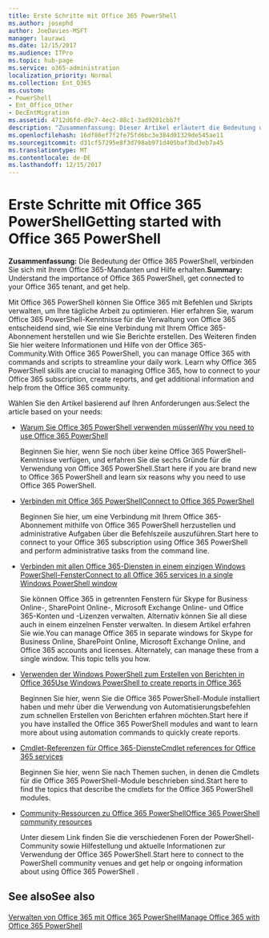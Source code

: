 ```yaml
---
title: Erste Schritte mit Office 365 PowerShell
ms.author: josephd
author: JoeDavies-MSFT
manager: laurawi
ms.date: 12/15/2017
ms.audience: ITPro
ms.topic: hub-page
ms.service: o365-administration
localization_priority: Normal
ms.collection: Ent_O365
ms.custom:
- PowerShell
- Ent_Office_Other
- DecEntMigration
ms.assetid: 4712d6fd-d9c7-4ec2-88c1-3ad9201cbb7f
description: "Zusammenfassung: Dieser Artikel erläutert die Bedeutung der Office 365 PowerShell, beschreibt die Anbindung an Office 365-Mandanten und nennt Hilferessourcen."
ms.openlocfilehash: 16df86ef7f2fe75fd6bc3e384d01329de545ae11
ms.sourcegitcommit: d31cf57295e8f3d798ab971d405baf3bd3eb7a45
ms.translationtype: MT
ms.contentlocale: de-DE
ms.lasthandoff: 12/15/2017
---
```

# <a name="getting-started-with-office-365-powershell"></a><span data-ttu-id="7f480-103">Erste Schritte mit Office 365 PowerShell</span><span class="sxs-lookup"><span data-stu-id="7f480-103">Getting started with Office 365 PowerShell</span></span>

 <span data-ttu-id="7f480-104">**Zusammenfassung:** Die Bedeutung der Office 365 PowerShell, verbinden Sie sich mit Ihrem Office 365-Mandanten und Hilfe erhalten.</span><span class="sxs-lookup"><span data-stu-id="7f480-104">**Summary:** Understand the importance of Office 365 PowerShell, get connected to your Office 365 tenant, and get help.</span></span>
  
<span data-ttu-id="7f480-p101">Mit Office 365 PowerShell können Sie Office 365 mit Befehlen und Skripts verwalten, um Ihre tägliche Arbeit zu optimieren. Hier erfahren Sie, warum Office 365 PowerShell-Kenntnisse für die Verwaltung von Office 365 entscheidend sind, wie Sie eine Verbindung mit Ihrem Office 365-Abonnement herstellen und wie Sie Berichte erstellen. Des Weiteren finden Sie hier weitere Informationen und Hilfe von der Office 365-Community.</span><span class="sxs-lookup"><span data-stu-id="7f480-p101">With Office 365 PowerShell, you can manage Office 365 with commands and scripts to streamline your daily work. Learn why Office 365 PowerShell skills are crucial to managing Office 365, how to connect to your Office 365 subscription, create reports, and get additional information and help from the Office 365 community.</span></span>
  
<span data-ttu-id="7f480-107">Wählen Sie den Artikel basierend auf Ihren Anforderungen aus:</span><span class="sxs-lookup"><span data-stu-id="7f480-107">Select the article based on your needs:</span></span>
  
- [<span data-ttu-id="7f480-108">Warum Sie Office 365 PowerShell verwenden müssen</span><span class="sxs-lookup"><span data-stu-id="7f480-108">Why you need to use Office 365 PowerShell</span></span>](why-you-need-to-use-office-365-powershell.md)
    
    <span data-ttu-id="7f480-109">Beginnen Sie hier, wenn Sie noch über keine Office 365 PowerShell-Kenntnisse verfügen, und erfahren Sie die sechs Gründe für die Verwendung von Office 365 PowerShell.</span><span class="sxs-lookup"><span data-stu-id="7f480-109">Start here if you are brand new to Office 365 PowerShell and learn six reasons why you need to use Office 365 PowerShell.</span></span> 
    
- [<span data-ttu-id="7f480-110">Verbinden mit Office 365 PowerShell</span><span class="sxs-lookup"><span data-stu-id="7f480-110">Connect to Office 365 PowerShell</span></span>](connect-to-office-365-powershell.md)
    
    <span data-ttu-id="7f480-111">Beginnen Sie hier, um eine Verbindung mit Ihrem Office 365-Abonnement mithilfe von Office 365 PowerShell herzustellen und administrative Aufgaben über die Befehlszeile auszuführen.</span><span class="sxs-lookup"><span data-stu-id="7f480-111">Start here to connect to your Office 365 subscription using Office 365 PowerShell and perform administrative tasks from the command line.</span></span>
    
- [<span data-ttu-id="7f480-112">Verbinden mit allen Office 365-Diensten in einem einzigen Windows PowerShell-Fenster</span><span class="sxs-lookup"><span data-stu-id="7f480-112">Connect to all Office 365 services in a single Windows PowerShell window</span></span>](connect-to-all-office-365-services-in-a-single-windows-powershell-window.md)
    
    <span data-ttu-id="7f480-p102">Sie können Office 365 in getrennten Fenstern für Skype for Business Online-, SharePoint Online-, Microsoft Exchange Online- und Office 365-Konten und -Lizenzen verwalten. Alternativ können Sie all diese auch in einem einzelnen Fenster verwalten. In diesem Artikel erfahren Sie wie.</span><span class="sxs-lookup"><span data-stu-id="7f480-p102">You can manage Office 365 in separate windows for Skype for Business Online, SharePoint Online, Microsoft Exchange Online, and Office 365 accounts and licenses. Alternately, can manage these from a single window. This topic tells you how.</span></span>
    
- [<span data-ttu-id="7f480-116">Verwenden der Windows PowerShell zum Erstellen von Berichten in Office 365</span><span class="sxs-lookup"><span data-stu-id="7f480-116">Use Windows PowerShell to create reports in Office 365</span></span>](use-windows-powershell-to-create-reports-in-office-365.md)
    
    <span data-ttu-id="7f480-117">Beginnen Sie hier, wenn Sie die Office 365 PowerShell-Module installiert haben und mehr über die Verwendung von Automatisierungsbefehlen zum schnellen Erstellen von Berichten erfahren möchten.</span><span class="sxs-lookup"><span data-stu-id="7f480-117">Start here if you have installed the Office 365 PowerShell modules and want to learn more about using automation commands to quickly create reports.</span></span> 
    
- [<span data-ttu-id="7f480-118">Cmdlet-Referenzen für Office 365-Dienste</span><span class="sxs-lookup"><span data-stu-id="7f480-118">Cmdlet references for Office 365 services</span></span>](cmdlet-references-for-office-365-services.md)
    
    <span data-ttu-id="7f480-119">Beginnen Sie hier, wenn Sie nach Themen suchen, in denen die Cmdlets für die Office 365 PowerShell-Module beschrieben sind.</span><span class="sxs-lookup"><span data-stu-id="7f480-119">Start here to find the topics that describe the cmdlets for the Office 365 PowerShell modules.</span></span>
    
- [<span data-ttu-id="7f480-120">Community-Ressourcen zu Office 365 PowerShell</span><span class="sxs-lookup"><span data-stu-id="7f480-120">Office 365 PowerShell community resources</span></span>](office-365-powershell-community-resources.md)
    
    <span data-ttu-id="7f480-121">Unter diesem Link finden Sie die verschiedenen Foren der PowerShell-Community sowie Hilfestellung und aktuelle Informationen zur Verwendung der Office 365 PowerShell.</span><span class="sxs-lookup"><span data-stu-id="7f480-121">Start here to connect to the PowerShell community venues and get help or ongoing information about using Office 365 PowerShell .</span></span>
    
## <a name="see-also"></a><span data-ttu-id="7f480-122">See also</span><span class="sxs-lookup"><span data-stu-id="7f480-122">See also</span></span>

#### 

[<span data-ttu-id="7f480-123">Verwalten von Office 365 mit Office 365 PowerShell</span><span class="sxs-lookup"><span data-stu-id="7f480-123">Manage Office 365 with Office 365 PowerShell</span></span>](manage-office-365-with-office-365-powershell.md)

